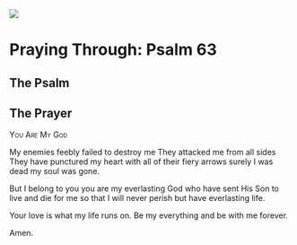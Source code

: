 <img class="intro-right" src="/images/art-paris-psalter.jpg">

# Praying Through: Psalm 63

## The Psalm

## The Prayer

<div style="font-variant: small-caps;">
You Are My God
</div>


My enemies feebly
  failed to destroy me
  They attacked me from all sides
  They have punctured my heart 
  with all of their fiery arrows
  surely I was dead
  my soul was gone.

But I belong to you
  you are my everlasting God
  who have sent His Son
  to live and die for me
  so that I will never perish
  but have everlasting life.

Your love
  is what my life runs on.
  Be my everything
  and be with me forever.

Amen.
